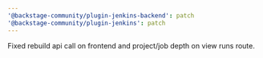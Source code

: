 ```yaml
---
'@backstage-community/plugin-jenkins-backend': patch
'@backstage-community/plugin-jenkins': patch
---
```


Fixed rebuild api call on frontend and project/job depth on view runs route.
